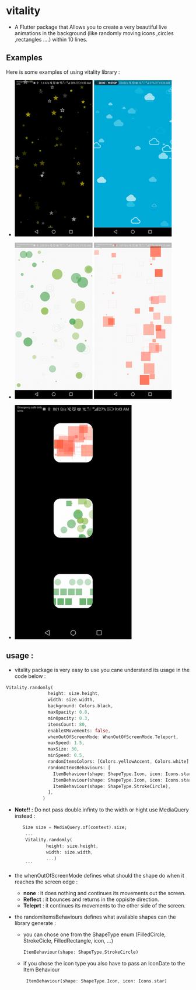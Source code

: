 # vitality

* A Flutter package that Allows you to create a very beautiful live animations in the background (like randomly moving icons ,circles ,rectangles ....) within 10 lines.

## Examples 

Here is some examples of using vitality library :

* ![example 1](https://github.com/AbdulrhmanSayedAli/vitality/blob/main/examples/example_1.gif) ![example 2](https://github.com/AbdulrhmanSayedAli/vitality/blob/main/examples/example_2.gif)

* ![example 3](https://github.com/AbdulrhmanSayedAli/vitality/blob/main/examples/example_3.gif) ![example 4](https://github.com/AbdulrhmanSayedAli/vitality/blob/main/examples/example_4.gif)

* ![example 5](https://github.com/AbdulrhmanSayedAli/vitality/blob/main/examples/example_5.gif)


## usage :

* vitality package is very easy to use you cane understand its usage in the code below :

```dart
Vitality.randomly(
                height: size.height,
                width: size.width,
                background: Colors.black,
                maxOpacity: 0.8,
                minOpacity: 0.3,
                itemsCount: 80,
                enableXMovements: false,
                whenOutOfScreenMode: WhenOutOfScreenMode.Teleport,
                maxSpeed: 1.5,
                maxSize: 30,
                minSpeed: 0.5,
                randomItemsColors: [Colors.yellowAccent, Colors.white],
                randomItemsBehaviours: [
                  ItemBehaviour(shape: ShapeType.Icon, icon: Icons.star),
                  ItemBehaviour(shape: ShapeType.Icon, icon: Icons.star_border),
                  ItemBehaviour(shape: ShapeType.StrokeCircle),
                ],
              )
```

* <b>Note!! :</b> Do not pass double.infinty to the width or hight use MediaQuery instead :
    ```dart
       Size size = MediaQuery.of(context).size;
        ...
        Vitality.randomly(
                height: size.height,
                width: size.width,
                ...)
        ```
 

* the whenOutOfScreenMode defines what should the shape do when it reaches the screen edge :
    - <b>none</b> : it does nothing and continues its movements out the screen.
    - <b>Reflect</b> : it bounces and returns in the oppisite direction.
    - <b>Teleprt</b> : it continues its movements to the other side of the screen.

* the randomItemsBehaviours defines what available shapes can the library generate :
    - you can chose one from the ShapeType enum (FilledCircle, StrokeCicle, FilledRectangle, icon, ...)

         ```dart
        ItemBehaviour(shape: ShapeType.StrokeCircle)
        ```
    - if you chose the icon type you also have to pass an IconDate to the Item Behaviour
        ```dart
         ItemBehaviour(shape: ShapeType.Icon, icon: Icons.star)
        ```

